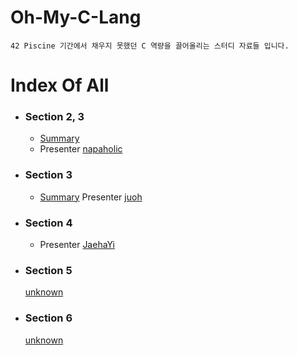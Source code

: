 # Oh-My-C-Lang
	42 Piscine 기간에서 채우지 못했던 C 역량을 끌어올리는 스터디 자료들 입니다.
# Index Of All

- ### Section 2, 3
	- [Summary](https://err0rcode7.github.io/42starter/2020/11/13/oh_my_c_lang_1.html)
	- Presenter [napaholic](https://github.com/napaholic)
- ### Section 3
	- [Summary](https://err0rcode7.github.io/42starter/2020/11/16/oh_my_c_lang_2.html)
	Presenter [juoh](https://github.com/juoh0)
- ### Section 4
	- Presenter [JaehaYi](https://github.com/idjaeha)
- ### Section 5
	[unknown]()
- ### Section 6
	[unknown]()
